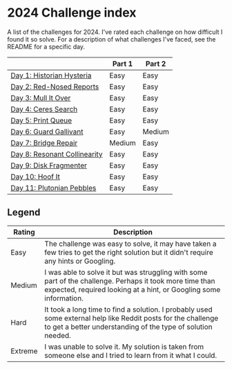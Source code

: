 # 2024 Challenge index

A list of the challenges for 2024. I've rated each challenge on how difficult I found it so solve. For a description of what challenges I've faced, see the README for a specific day.

|                                      | Part 1  | Part 2  |
| ------------------------------------ | ------- | ------- |
| [Day 1: Historian Hysteria](./01/)   | Easy    | Easy    |
| [Day 2: Red-Nosed Reports](./02/)    | Easy    | Easy    |
| [Day 3: Mull It Over](./03/)         | Easy    | Easy    |
| [Day 4: Ceres Search](./04/)         | Easy    | Easy    |
| [Day 5: Print Queue](./05/)          | Easy    | Easy    |
| [Day 6: Guard Gallivant](./06/)      | Easy    | Medium  |
| [Day 7: Bridge Repair](./07/)        | Medium  | Easy    |
| [Day 8: Resonant Collinearity](./08) | Easy    | Easy    |
| [Day 9: Disk Fragmenter](./09/)      | Easy    | Easy    |
| [Day 10: Hoof It](./10/)             | Easy    | Easy    |
| [Day 11: Plutonian Pebbles](./11/)   | Easy    | Easy    |

## Legend

| Rating  | Description
| ------- | ------------
| Easy    | The challenge was easy to solve, it may have taken a few tries to get the right solution but it didn't require any hints or Googling.
| Medium  | I was able to solve it but was struggling with some part of the challenge. Perhaps it took more time than expected, required looking at a hint, or Googling some information.
| Hard    | It took a long time to find a solution. I probably used some external help like Reddit posts for the challenge to get a better understanding of the type of solution needed.
| Extreme | I was unable to solve it. My solution is taken from someone else and I tried to learn from it what I could.